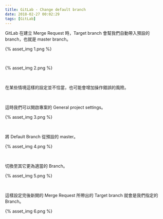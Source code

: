 ```yaml
---
title: GitLab - Change default branch
date: 2018-02-27 00:02:29
tags: [GitLab]
---
```


GitLab 在建立 Merge Request 時，Target branch 會幫我們自動帶入預設的 branch，也就是 master branch。  

<!-- More -->

{% asset_img 1.png %}
 
<br/>



{% asset_img 2.png %}
 
<br/>


在某些情境這樣的設定並不恰當，也可能會增加操作錯誤的風險。  

<br/>


這時我們可以開啟專案的 General project settings。  

{% asset_img 3.png %}
 
<br/>


將 Default Branch 從預設的 master。  

{% asset_img 4.png %}
 
<br/>


切換至其它更為適當的 Branch。  

{% asset_img 5.png %}
 
<br/>


這樣設定完後新開的 Merge Request 所帶出的 Target branch 就會是我們指定的 Branch。  

{% asset_img 6.png %}
 
<br/>
